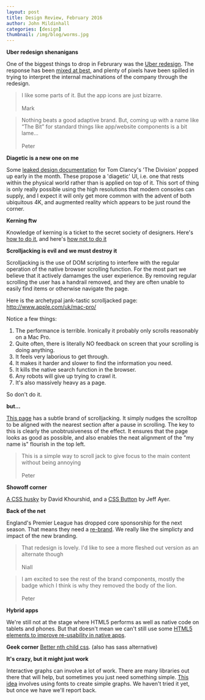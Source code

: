 ```yaml
---
layout: post
title: Design Review, February 2016
author: John Mildinhall
categories: [design]
thumbnail: /img/blog/worms.jpg
---
```


**Uber redesign shenanigans**

One of the biggest things to drop in Februrary was the [Uber redesign](https://newsroom.uber.com/celebrating-cities-a-new-look-and-feel-for-uber/). The response has been [mixed at best](http://boingboing.net/2016/02/04/a-close-look-at-the-new-uber-l.html), and plenty of pixels have been spilled in trying to interpret the internal machinations of the company through the redesign.


>I like some parts of it. But the app icons are just bizarre.<br><br>Mark

>Nothing beats a good adaptive brand. But, coming up with a name like “The Bit” for standard things like app/website components is a bit lame...<br><br>Peter

**Diagetic is a new one on me**

Some [leaked design documentation](http://imgur.com/a/Y2HV1?utm_source=designernews) for Tom Clancy's 'The Division' popped up early in the month. These propose a 'diagetic' UI, i.e. one that rests within the physical world rather than is applied on top of it. This sort of thing is only really possible using the high resolutions that modern consoles can supply, and I expect it will only get more common with the advent of both ubiquitous 4K, and augmented reality which appears to be just round the corner. 

**Kerning ftw**

Knowledge of kerning is a ticket to the secret society of designers. Here's [how to do it](https://designschool.canva.com/blog/kerning/), and here's [how not to do it](http://fuckyeahkeming.com/)

**Scrolljacking is evil and we must destroy it**

Scrolljacking is the use of DOM scripting to interfere with the regular operation of the native browser scrolling function. For the most part we believe that it actively damamges the user experience. By removing regular scrolling the user has a handrail removed, and they are often unable to easily find items or otherwise navigate the page. 

Here is the archetypal jank-tastic scrolljacked page:
http://www.apple.com/uk/mac-pro/

Notice a few things:

1. The performance is terrible. Ironically it probably only scrolls reasonably on a Mac Pro.
2. Quite often, there is literally NO feedback on screen that your scrolling is doing anything.
3. It feels very laborious to get through.
4. It makes it harder and slower to find the information you need.
5. It kills the native search function in the browser.
6. Any robots will give up trying to crawl it.
7. It's also massively heavy as a page. 

So don't do it. 

**but...**

[This page](http://www.mynameis.fr/en#art-ligue) has a subtle brand of scrolljacking. It simply nudges the scrolltop to be aligned with the nearest section after a pause in scrolling. The key to this is clearly the unobtrusiveness of the effect. It ensures that the page looks as good as possible, and also enables the neat alignment of the "my name is" flourish in the top left. 

>This is a simple way to scroll jack to give focus to the main content without being annoying <br><br>Peter

**Showoff corner**

[A CSS husky](http://codepen.io/davidkpiano/full/wMqXea/) by David Khourshid, and a [CSS Button](http://codepen.io/DeptofJeffAyer/pen/waLYxy) by Jeff Ayer.

**Back of the net**

England's Premier League has dropped core sponsorship for the next season. That means they need a [re-brand](http://www.creativereview.co.uk/cr-blog/2016/february/designstudio-rebrands-premier-league/). We really like the simplicty and impact of the new branding.

>That redesign is lovely. I'd like to see a more fleshed out version as an alternate though <br><br>Niall

>I am excited to see the rest of the brand components, mostly the badge which I think is why they removed the body of the lion. <br><br>Peter

**Hybrid apps**

We're still not at the stage where HTML5 performs as well as native code on tablets and phones. But that doesn't mean we can't still use some [HTML5 elements to improve re-usability in native apps](https://www.smashingmagazine.com/2016/02/building-first-class-app-leverages-website-case-study/
). 

**Geek corner**
[Better nth child css](https://github.com/pascalduez/postcss-quantity-queries). (also has sass alternative) 


**It's crazy, but it might just work**

Interactive graphs can involve a lot of work. There are many libraries out there that will help, but sometimes you just need something simple. [This idea](https://www.fontshop.com/content/ff-chartwell-making-all-the-charts) involves using fonts to create simple graphs. We haven't tried it yet, but once we have we'll report back.




